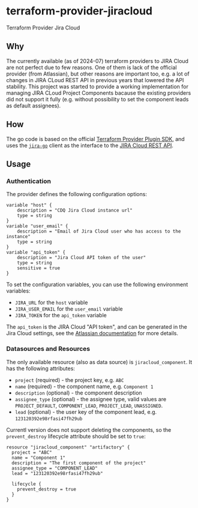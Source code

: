 # terraform-provider-jiracloud

Terraform Provider Jira Cloud

## Why

The currently available (as of 2024-07) terraform providers to JIRA Cloud are not perfect due to few reasons.
One of them is lack of the official provider (from Atlassian), but other reasons are important too, e.g. a lot of changes in JIRA CLoud REST API in previous years that lowered the API stability.
This project was started to provide a working implementation for managing JIRA CLoud Project Components bacause the existing providers did not support it fully (e.g. without possibility to set the component leads as default assignees).

## How

The go code is based on the official [Terraform Provider Plugin SDK](https://github.com/hashicorp/terraform-plugin-sdk), and uses the [`jira-go`](https://github.com/andygrunwald/go-jira) client as the interface to the [JIRA Cloud REST API](https://developer.atlassian.com/cloud/jira/platform/rest/v3/).

## Usage

### Authentication

The provider defines the following configuration options:

```hcl
variable "host" {
    description = "CDQ Jira Cloud instance url"
    type = string
}
variable "user_email" {
    description = "Email of Jira Cloud user who has access to the instance"
    type = string
}
variable "api_token" {
    description = "Jira Cloud API token of the user"
    type = string
    sensitive = true
}
```

To set the configuration variables, you can use the following environment variables:

- `JIRA_URL` for the `host` variable
- `JIRA_USER_EMAIL` for the `user_email` variable
- `JIRA_TOKEN` for the `api_token` variable

The `api_token` is the JIRA Cloud "API token", and can be generated in the Jira Cloud settings, see the [Atlassian documentation](https://support.atlassian.com/atlassian-account/docs/manage-api-tokens-for-your-atlassian-account/) for more details.

### Datasources and Resources

The only available resource (also as data source) is `jiracloud_component`.
It has the following attributes:

- `project` (required) - the project key, e.g. `ABC`
- `name` (required) - the component name, e.g. `Component 1`
- `description` (optional) - the component description
- `assignee_type` (optional) - the assignee type, valid values are `PROJECT_DEFAULT`, `COMPONENT_LEAD`, `PROJECT_LEAD`, `UNASSIGNED`.
- `lead` (optional) - the user key of the component lead, e.g. `123120392e98rfasi47fh29ub`

Currentl version does not support deleting the components, so the `prevent_destroy` lifecycle attribute should be set to `true`:

```hcl
resource "jiracloud_component" "artifactory" {
  project = "ABC"
  name = "Component 1"
  description = "The first component of the project"
  assignee_type = "COMPONENT_LEAD"
  lead = "123120392e98rfasi47fh29ub"

  lifecycle {
    prevent_destroy = true
  }
}
```
